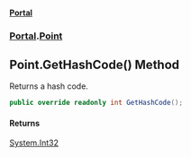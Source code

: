 #### [Portal](index.md 'index')
### [Portal](Portal.md 'Portal').[Point](Point.md 'Portal.Point')

## Point.GetHashCode() Method

Returns a hash code.

```csharp
public override readonly int GetHashCode();
```

#### Returns
[System.Int32](https://docs.microsoft.com/en-us/dotnet/api/System.Int32 'System.Int32')